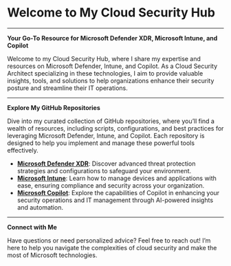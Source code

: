 # Welcome to My Cloud Security Hub

---

**Your Go-To Resource for Microsoft Defender XDR,  Microsoft Intune, and Copilot**

Welcome to my Cloud Security Hub, where I share my expertise and resources on Microsoft Defender, Intune, and Copilot. As a Cloud Security Architect specializing in these technologies, I aim to provide valuable insights, tools, and solutions to help organizations enhance their security posture and streamline their IT operations.

---
**Explore My GitHub Repositories**

Dive into my curated collection of GitHub repositories, where you’ll find a wealth of resources, including scripts, configurations, and best practices for leveraging Microsoft Defender, Intune, and Copilot. Each repository is designed to help you implement and manage these powerful tools effectively.

- [**Microsoft Defender XDR**](./defenderxdr/index.md): Discover advanced threat protection strategies and configurations to safeguard your environment.
- [**Microsoft Intune**](./intune/index.md): Learn how to manage devices and applications with ease, ensuring compliance and security across your organization.
- [**Microsoft Copilot**](./copilot/index.md): Explore the capabilities of Copilot in enhancing your security operations and IT management through AI-powered insights and automation.


---
**Connect with Me**

Have questions or need personalized advice? Feel free to reach out! I’m here to help you navigate the complexities of cloud security and make the most of Microsoft technologies.

